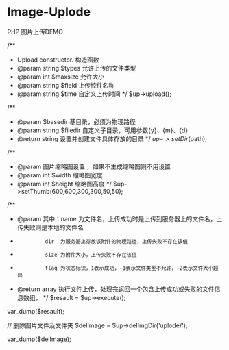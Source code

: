 # Image-Uplode
PHP 图片上传DEMO

/**
 * Upload constructor.      构造函数
 * @param string $types     允许上传的文件类型
 * @param int $maxsize      允许大小
 * @param string $field     上传控件名称
 * @param string $time      自定义上传时间
 */
$up->upload();

/**
 * @param $basedir          基目录，必须为物理路径
 * @param string $filedir   自定义子目录，可用参数{y}、{m}、{d}
 * @return string           设置并创建文件具体存放的目录
 */
$up->setDir($path);

/**
 * @param 图片缩略图设置 ，如果不生成缩略图则不用设置
 * @param int $width     缩略图宽度
 * @param int $height    缩略图高度
 */
$up->setThumb(600,600,300,300,50,50);

/**
 * @param 其中：name 为文件名，上传成功时是上传到服务器上的文件名，上传失败则是本地的文件名
 *              dir  为服务器上存放该附件的物理路径，上传失败不存在该值
 *              size 为附件大小，上传失败不存在该值
 *              flag 为状态标识，1表示成功，-1表示文件类型不允许，-2表示文件大小超出
 * @return array   执行文件上传，处理完返回一个包含上传成功或失败的文件信息数组，
 */
$resault = $up->execute();

var_dump($resault);

// 删除图片文件及文件夹
$delImage = $up->delImgDir('uplode/');

var_dump($delImage);
